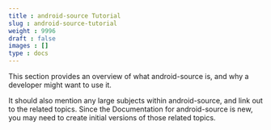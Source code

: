 ```yaml
---
title : android-source Tutorial
slug : android-source-tutorial
weight : 9996
draft : false
images : []
type : docs
---
```


This section provides an overview of what android-source is, and why a developer might want to use it.

It should also mention any large subjects within android-source, and link out to the related topics.  Since the Documentation for android-source is new, you may need to create initial versions of those related topics.

